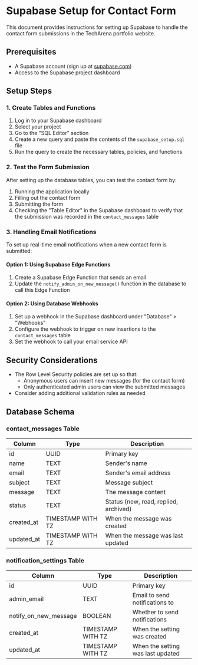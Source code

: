 # Supabase Setup for Contact Form

This document provides instructions for setting up Supabase to handle the contact form submissions in the TechArena portfolio website.

## Prerequisites

- A Supabase account (sign up at [supabase.com](https://supabase.com))
- Access to the Supabase project dashboard

## Setup Steps

### 1. Create Tables and Functions

1. Log in to your Supabase dashboard
2. Select your project
3. Go to the "SQL Editor" section
4. Create a new query and paste the contents of the `supabase_setup.sql` file
5. Run the query to create the necessary tables, policies, and functions

### 2. Test the Form Submission

After setting up the database tables, you can test the contact form by:

1. Running the application locally
2. Filling out the contact form
3. Submitting the form
4. Checking the "Table Editor" in the Supabase dashboard to verify that the submission was recorded in the `contact_messages` table

### 3. Handling Email Notifications

To set up real-time email notifications when a new contact form is submitted:

#### Option 1: Using Supabase Edge Functions

1. Create a Supabase Edge Function that sends an email
2. Update the `notify_admin_on_new_message()` function in the database to call this Edge Function

#### Option 2: Using Database Webhooks

1. Set up a webhook in the Supabase dashboard under "Database" > "Webhooks"
2. Configure the webhook to trigger on new insertions to the `contact_messages` table
3. Set the webhook to call your email service API

## Security Considerations

- The Row Level Security policies are set up so that:
  - Anonymous users can insert new messages (for the contact form)
  - Only authenticated admin users can view the submitted messages
- Consider adding additional validation rules as needed

## Database Schema

### contact_messages Table

| Column     | Type                 | Description                           |
|------------|----------------------|---------------------------------------|
| id         | UUID                 | Primary key                           |
| name       | TEXT                 | Sender's name                         |
| email      | TEXT                 | Sender's email address                |
| subject    | TEXT                 | Message subject                       |
| message    | TEXT                 | The message content                   |
| status     | TEXT                 | Status (new, read, replied, archived) |
| created_at | TIMESTAMP WITH TZ    | When the message was created          |
| updated_at | TIMESTAMP WITH TZ    | When the message was last updated     |

### notification_settings Table

| Column               | Type              | Description                        |
|----------------------|-------------------|------------------------------------|
| id                   | UUID              | Primary key                        |
| admin_email          | TEXT              | Email to send notifications to     |
| notify_on_new_message| BOOLEAN           | Whether to send notifications      |
| created_at           | TIMESTAMP WITH TZ | When the setting was created       |
| updated_at           | TIMESTAMP WITH TZ | When the setting was last updated  | 